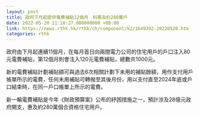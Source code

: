 ```yaml
---
layout: post
title: 政府下月起提供電費補貼12個月　料惠及約280萬戶
date: 2022-05-20 11:18:27.000000000 +08:00
link: https://news.rthk.hk/rthk/ch/component/k2/1649392-20220520.htm
categories: rthk
---
```


政府由下月起連續11個月，在每月首日向兩間電力公司的住宅用戶的戶口注入80元電費補貼，第12個月則會注入120元電費補貼，總數共1000元。

新的電費補貼計劃補貼額可與過去6次相關計劃下未用的補貼餘額，用作支付用戶帳單所示的電費，任何未用補貼可轉撥至其後月份，用以支付直至2024年底或戶口結束時，在同一戶口帳單上所示的電費。

新一輪電費補貼是今年《財政預算案》公布的紓困措施之一，預計涉及28億元政府開支，惠及約280萬個合資格住宅用戶。
